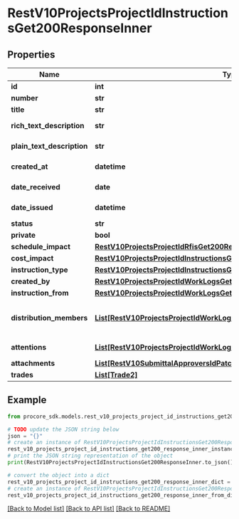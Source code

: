 # RestV10ProjectsProjectIdInstructionsGet200ResponseInner


## Properties

Name | Type | Description | Notes
------------ | ------------- | ------------- | -------------
**id** | **int** | ID | [optional] 
**number** | **str** | Number | [optional] 
**title** | **str** | Number | [optional] 
**rich_text_description** | **str** | Rich Text Description | [optional] 
**plain_text_description** | **str** | Plain Text Description | [optional] 
**created_at** | **datetime** | Date created | [optional] 
**date_received** | **date** | Date created | [optional] 
**date_issued** | **datetime** | Date created | [optional] 
**status** | **str** | Status | [optional] 
**private** | **bool** | private | [optional] 
**schedule_impact** | [**RestV10ProjectsProjectIdRfisGet200ResponseInnerAllOfScheduleImpact**](RestV10ProjectsProjectIdRfisGet200ResponseInnerAllOfScheduleImpact.md) |  | [optional] 
**cost_impact** | [**RestV10ProjectsProjectIdInstructionsGet200ResponseInnerCostImpact**](RestV10ProjectsProjectIdInstructionsGet200ResponseInnerCostImpact.md) |  | [optional] 
**instruction_type** | [**RestV10ProjectsProjectIdInstructionsGet200ResponseInnerInstructionType**](RestV10ProjectsProjectIdInstructionsGet200ResponseInnerInstructionType.md) |  | [optional] 
**created_by** | [**RestV10ProjectsProjectIdWorkLogsGet200ResponseInnerCreatedBy**](RestV10ProjectsProjectIdWorkLogsGet200ResponseInnerCreatedBy.md) |  | [optional] 
**instruction_from** | [**RestV10ProjectsProjectIdWorkLogsGet200ResponseInnerCreatedBy**](RestV10ProjectsProjectIdWorkLogsGet200ResponseInnerCreatedBy.md) |  | [optional] 
**distribution_members** | [**List[RestV10ProjectsProjectIdWorkLogsGet200ResponseInnerCreatedBy]**](RestV10ProjectsProjectIdWorkLogsGet200ResponseInnerCreatedBy.md) | Instruction Distribution List of Users | [optional] 
**attentions** | [**List[RestV10ProjectsProjectIdWorkLogsGet200ResponseInnerCreatedBy]**](RestV10ProjectsProjectIdWorkLogsGet200ResponseInnerCreatedBy.md) | Instruction Attentions | [optional] 
**attachments** | [**List[RestV10SubmittalApproversIdPatch200ResponseInnerAttachmentsInner]**](RestV10SubmittalApproversIdPatch200ResponseInnerAttachmentsInner.md) |  | [optional] 
**trades** | [**List[Trade2]**](Trade2.md) |  | [optional] 

## Example

```python
from procore_sdk.models.rest_v10_projects_project_id_instructions_get200_response_inner import RestV10ProjectsProjectIdInstructionsGet200ResponseInner

# TODO update the JSON string below
json = "{}"
# create an instance of RestV10ProjectsProjectIdInstructionsGet200ResponseInner from a JSON string
rest_v10_projects_project_id_instructions_get200_response_inner_instance = RestV10ProjectsProjectIdInstructionsGet200ResponseInner.from_json(json)
# print the JSON string representation of the object
print(RestV10ProjectsProjectIdInstructionsGet200ResponseInner.to_json())

# convert the object into a dict
rest_v10_projects_project_id_instructions_get200_response_inner_dict = rest_v10_projects_project_id_instructions_get200_response_inner_instance.to_dict()
# create an instance of RestV10ProjectsProjectIdInstructionsGet200ResponseInner from a dict
rest_v10_projects_project_id_instructions_get200_response_inner_from_dict = RestV10ProjectsProjectIdInstructionsGet200ResponseInner.from_dict(rest_v10_projects_project_id_instructions_get200_response_inner_dict)
```
[[Back to Model list]](../README.md#documentation-for-models) [[Back to API list]](../README.md#documentation-for-api-endpoints) [[Back to README]](../README.md)


